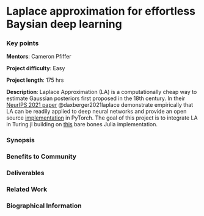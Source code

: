 # Laplace approximation for effortless Baysian deep learning

### Key points

**Mentors**: Cameron Pfiffer

**Project difficulty**: Easy

**Project length**: 175 hrs

**Description**: Laplace Approximation (LA) is a computationally cheap way to estimate Gaussian posteriors first proposed in the 18th century. In their [NeurIPS 2021 paper](https://arxiv.org/pdf/2106.14806.pdf) @daxberger2021laplace demonstrate empirically that LA can be readily applied to deep neural networks and provide an open source [implementation](https://aleximmer.github.io/Laplace/) in PyTorch. The goal of this project is to integrate LA in Turing.jl building on [this](https://www.paltmeyer.com/BayesLaplace.jl/dev/) bare bones Julia implementation. 

### Synopsis

### Benefits to Community

### Deliverables 

### Related Work

### Biographical Information


